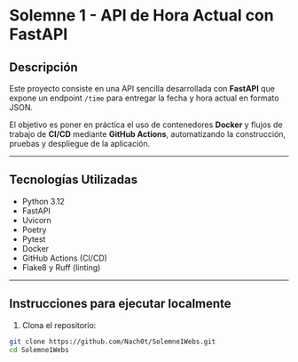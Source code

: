 # Solemne 1 - API de Hora Actual con FastAPI

## Descripción

Este proyecto consiste en una API sencilla desarrollada con **FastAPI** que expone un endpoint `/time` para entregar la fecha y hora actual en formato JSON.

El objetivo es poner en práctica el uso de contenedores **Docker** y flujos de trabajo de **CI/CD** mediante **GitHub Actions**, automatizando la construcción, pruebas y despliegue de la aplicación.

---

## Tecnologías Utilizadas

- Python 3.12
- FastAPI
- Uvicorn
- Poetry
- Pytest
- Docker
- GitHub Actions (CI/CD)
- Flake8 y Ruff (linting)

---

## Instrucciones para ejecutar localmente

1. Clona el repositorio:

```bash
git clone https://github.com/Nach0t/Solemne1Webs.git
cd Solemne1Webs



